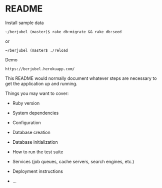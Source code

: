 # README

Install sample data

	~/berjubel (master)$ rake db:migrate && rake db:seed

or

	~/berjubel (master$ ./reload

Demo

	https://berjubel.herokuapp.com/

This README would normally document whatever steps are necessary to get the
application up and running.

Things you may want to cover:

* Ruby version

* System dependencies

* Configuration

* Database creation

* Database initialization

* How to run the test suite

* Services (job queues, cache servers, search engines, etc.)

* Deployment instructions

* ...
